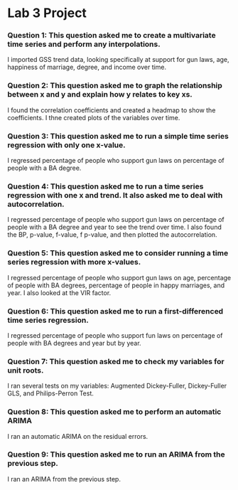 # Lab 3 Project

### Question 1: This question asked me to create a multivariate time series and perform any interpolations.

I imported GSS trend data, looking specifically at support for gun laws, age, happiness of marriage, degree, and income over time.

### Question 2: This question asked me to graph the relationship between x and y and explain how y relates to key xs.

I found the correlation coefficients and created a headmap to show the coefficients. I thne created plots of the variables over time. 

### Question 3: This question asked me to run a simple time series regression with only one x-value.

I regressed percentage of people who support gun laws on percentage of people with a BA degree.

### Question 4: This question asked me to run a time series regression with one x and trend. It also asked me to deal with autocorrelation.

I regressed percentage of people who support gun laws on percentage of people with a BA degree and year to see the trend over time. I also found the BP, p-value, f-value, f p-value, and then plotted the autocorrelation.

### Question 5: This question asked me to consider running a time series regression with more x-values. 

I regressed percentage of people who support gun laws on age, percentage of people with BA degrees, percentage of people in happy marriages, and year. I also looked at the VIR factor.

### Question 6: This question asked me to run a first-differenced time series regression.

I regressed percentage of people who support fun laws on percentage of people with BA degrees and year but by year.

### Question 7: This question asked me to check my variables for unit roots.

I ran several tests on my variables: Augmented Dickey-Fuller, Dickey-Fuller GLS, and Philips-Perron Test.

### Question 8: This question asked me to perform an automatic ARIMA

I ran an automatic ARIMA on the residual errors.

### Question 9: This question asked me to run an ARIMA from the previous step.

I ran an ARIMA from the previous step.